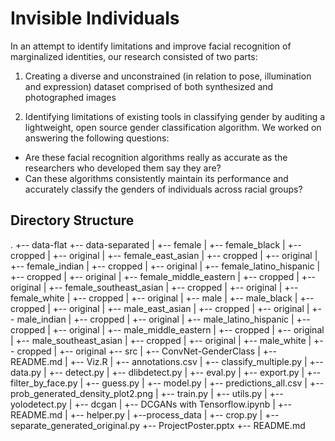 # Invisible Individuals
In an attempt to identify limitations and improve facial recognition of marginalized identities, our research consisted of two parts:
1. Creating a diverse and unconstrained (in relation to pose, illumination and expression) dataset comprised of both synthesized and photographed images

2. Identifying limitations of existing tools in classifying gender by auditing a lightweight, open source gender classification algorithm. We worked on answering the following questions:
- Are these facial recognition algorithms really as accurate as the researchers who developed them say they are?
- Can these algorithms consistently maintain its performance and accurately classify the genders of individuals across racial groups?

## Directory Structure
.
+-- data-flat
+-- data-separated
|   +-- female
|       +-- female_black
|           +-- cropped
|           +-- original
|       +-- female_east_asian
|           +-- cropped
|           +-- original
|       +-- female_indian
|           +-- cropped
|           +-- original
|       +-- female_latino_hispanic
|           +-- cropped
|           +-- original
|       +-- female_middle_eastern
|           +-- cropped
|           +-- original
|       +-- female_southeast_asian
|           +-- cropped
|           +-- original
|       +-- female_white
|           +-- cropped
|           +-- original
|   +-- male
|       +-- male_black
|           +-- cropped
|           +-- original
|       +-- male_east_asian
|           +-- cropped
|           +-- original
|       +-- male_indian
|           +-- cropped
|           +-- original
|       +-- male_latino_hispanic
|           +-- cropped
|           +-- original
|       +-- male_middle_eastern
|           +-- cropped
|           +-- original
|       +-- male_southeast_asian
|           +-- cropped
|           +-- original
|       +-- male_white
|           +-- cropped
|           +-- original
+-- src
|   +-- ConvNet-GenderClass
|       +-- README.md
|       +-- Viz.R
|       +-- annotations.csv
|       +-- classify_multiple.py
|       +-- data.py
|       +-- detect.py
|       +-- dlibdetect.py
|       +-- eval.py
|       +-- export.py
|       +-- filter_by_face.py
|       +-- guess.py
|       +-- model.py
|       +-- predictions_all.csv
|       +-- prob_generated_density_plot2.png
|       +-- train.py
|       +-- utils.py
|       +-- yolodetect.py
|   +-- dcgan
|       +-- DCGANs with Tensorflow.ipynb
|       +-- README.md
|       +-- helper.py
|   +--process_data
|       +-- crop.py
|       +-- separate_generated_original.py
+-- ProjectPoster.pptx
+-- README.md
